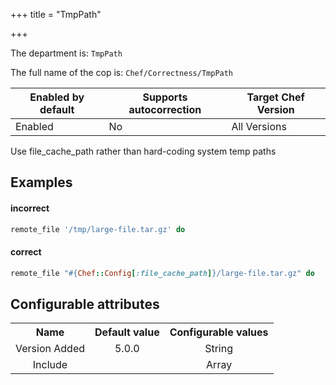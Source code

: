 +++
title = "TmpPath"

+++

<!-- This content is automatically generated. See https://github.com/chef/chef-web-docs/blob/main/generated/README.md -->

The department is: `TmpPath`

The full name of the cop is: `Chef/Correctness/TmpPath`

| Enabled by default | Supports autocorrection | Target Chef Version |
| --- | --- | --- |
| Enabled | No | All Versions |

Use file_cache_path rather than hard-coding system temp paths

## Examples


#### incorrect

```ruby
remote_file '/tmp/large-file.tar.gz' do
```

#### correct

```ruby
remote_file "#{Chef::Config[:file_cache_path]}/large-file.tar.gz" do
```

## Configurable attributes

<table>
<tbody><tr>
<th>Name</th>
<th>Default value</th>
<th>Configurable values</th>
</tr>
<tr>
<td style="text-align:center">Version Added</td>
<td style="text-align:center">5.0.0</td>
<td style="text-align:center">String</td>
</tr>
<tr><td style="text-align:center">Include</td>
<td style="text-align:center"><ul>
</ul>
</td>
<td style="text-align:center">Array</td>
</tr></tbody></table>
